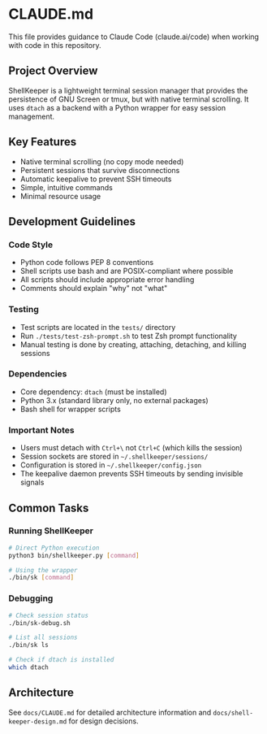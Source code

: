 # CLAUDE.md

This file provides guidance to Claude Code (claude.ai/code) when working with code in this repository.

## Project Overview

ShellKeeper is a lightweight terminal session manager that provides the persistence of GNU Screen or tmux, but with native terminal scrolling. It uses `dtach` as a backend with a Python wrapper for easy session management.

## Key Features

- Native terminal scrolling (no copy mode needed)
- Persistent sessions that survive disconnections
- Automatic keepalive to prevent SSH timeouts
- Simple, intuitive commands
- Minimal resource usage

## Development Guidelines

### Code Style
- Python code follows PEP 8 conventions
- Shell scripts use bash and are POSIX-compliant where possible
- All scripts should include appropriate error handling
- Comments should explain "why" not "what"

### Testing
- Test scripts are located in the `tests/` directory
- Run `./tests/test-zsh-prompt.sh` to test Zsh prompt functionality
- Manual testing is done by creating, attaching, detaching, and killing sessions

### Dependencies
- Core dependency: `dtach` (must be installed)
- Python 3.x (standard library only, no external packages)
- Bash shell for wrapper scripts

### Important Notes
- Users must detach with `Ctrl+\` not `Ctrl+C` (which kills the session)
- Session sockets are stored in `~/.shellkeeper/sessions/`
- Configuration is stored in `~/.shellkeeper/config.json`
- The keepalive daemon prevents SSH timeouts by sending invisible signals

## Common Tasks

### Running ShellKeeper
```bash
# Direct Python execution
python3 bin/shellkeeper.py [command]

# Using the wrapper
./bin/sk [command]
```

### Debugging
```bash
# Check session status
./bin/sk-debug.sh

# List all sessions
./bin/sk ls

# Check if dtach is installed
which dtach
```

## Architecture

See `docs/CLAUDE.md` for detailed architecture information and `docs/shell-keeper-design.md` for design decisions.